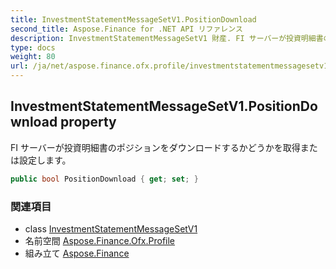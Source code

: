 ```yaml
---
title: InvestmentStatementMessageSetV1.PositionDownload
second_title: Aspose.Finance for .NET API リファレンス
description: InvestmentStatementMessageSetV1 財産. FI サーバーが投資明細書のポジションをダウンロードするかどうかを取得または設定します
type: docs
weight: 80
url: /ja/net/aspose.finance.ofx.profile/investmentstatementmessagesetv1/positiondownload/
---
```

## InvestmentStatementMessageSetV1.PositionDownload property

FI サーバーが投資明細書のポジションをダウンロードするかどうかを取得または設定します。

```csharp
public bool PositionDownload { get; set; }
```

### 関連項目

* class [InvestmentStatementMessageSetV1](../)
* 名前空間 [Aspose.Finance.Ofx.Profile](../../investmentstatementmessagesetv1/)
* 組み立て [Aspose.Finance](../../../)


